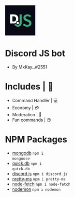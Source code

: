   <img src="./images/discordjs.png" alt="discord-logo" width="100px" height="99px"></img>
  # Discord JS bot
  - By MxKay_.#2551

# Includes | 📜
- Command Handler | 💻
- Economy | 💳
- Moderation | 🔨
- Fun commands | 😏

# NPM Packages
- [mongodb](https://mongodb.com) <code>npm i mongoose</code>
- [quick.db](https://quickdb.js.org/) <code>npm i quick.db</code>
- [discord.js](https://discordjs.guide/#before-you-begin) <code>npm i discord.js</code>
- [pretty-ms](https://www.npmjs.com/package/pretty-ms) <code>npm i pretty-ms</code>
- [node-fetch](https://www.npmjs.com/package/node-fetch) <code>npm i node-fetch</code>
- [nodemon](https://www.npmjs.com/package/nodemon) <code>npm i nodemon</code>
